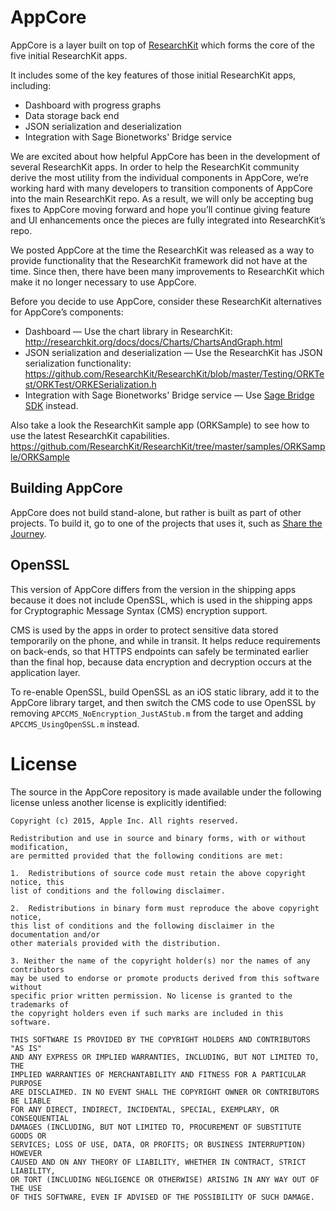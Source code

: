 AppCore
===================

AppCore is a layer built on top of [ResearchKit](https://github.com/researchkit/ResearchKit) which forms the core of
the five initial ResearchKit apps.

It includes some of the key features of those initial ResearchKit apps,
including:

* Dashboard with progress graphs
* Data storage back end
* JSON serialization and deserialization
* Integration with Sage Bionetworks' Bridge service

We are excited about how helpful AppCore has been in the development of several ResearchKit apps. In order to help the ResearchKit community derive the most utility from the individual components in AppCore, we’re working hard with many developers to transition components of AppCore into the main ResearchKit repo. As a result, we will only be accepting bug fixes to AppCore moving forward and hope you’ll continue giving feature and UI enhancements once the pieces are fully integrated into ResearchKit’s repo.

We posted AppCore at the time the ResearchKit was released as a way to provide functionality that the ResearchKit framework did not have at the time. Since then, there have been many improvements to ResearchKit which make it no longer necessary to use AppCore. 

Before you decide to use AppCore, consider these ResearchKit alternatives for AppCore’s components:
* Dashboard — Use the chart library in ResearchKit: http://researchkit.org/docs/docs/Charts/ChartsAndGraph.html
* JSON serialization and deserialization — Use the ResearchKit has JSON serialization functionality: https://github.com/ResearchKit/ResearchKit/blob/master/Testing/ORKTest/ORKTest/ORKESerialization.h
* Integration with Sage Bionetworks' Bridge service — Use [Sage Bridge SDK](https://github.com/Sage-Bionetworks/Bridge-iOS-SDK) instead.

Also take a look the ResearchKit sample app (ORKSample) to see how to use the latest ResearchKit capabilities. https://github.com/ResearchKit/ResearchKit/tree/master/samples/ORKSample/ORKSample

Building AppCore
----------------

AppCore does not build stand-alone, but rather is built as part of other
projects. To build it, go to one of the projects that uses it, such as
[Share the Journey](https://github.com/ResearchKit/ShareTheJourney).

OpenSSL
-------

This version of AppCore differs from the version in the shipping apps
because it does not include OpenSSL, which is used in the shipping apps
for Cryptographic Message Syntax (CMS) encryption support.

CMS is used by the apps in order to protect sensitive data stored
temporarily on the phone, and while in transit. It helps reduce
requirements on back-ends, so that HTTPS endpoints can safely be
terminated earlier than the final hop, because data encryption and
decryption occurs at the application layer.

To re-enable OpenSSL, build OpenSSL as an iOS static library, add it
to the AppCore library target, and then switch the CMS code to use
OpenSSL by removing `APCCMS_NoEncryption_JustAStub.m` from the target
and adding `APCCMS_UsingOpenSSL.m` instead.


License
=======

The source in the AppCore repository is made available under the
following license unless another license is explicitly identified:

```
Copyright (c) 2015, Apple Inc. All rights reserved.

Redistribution and use in source and binary forms, with or without modification,
are permitted provided that the following conditions are met:

1.  Redistributions of source code must retain the above copyright notice, this
list of conditions and the following disclaimer.

2.  Redistributions in binary form must reproduce the above copyright notice,
this list of conditions and the following disclaimer in the documentation and/or
other materials provided with the distribution.

3. Neither the name of the copyright holder(s) nor the names of any contributors
may be used to endorse or promote products derived from this software without
specific prior written permission. No license is granted to the trademarks of
the copyright holders even if such marks are included in this software.

THIS SOFTWARE IS PROVIDED BY THE COPYRIGHT HOLDERS AND CONTRIBUTORS "AS IS"
AND ANY EXPRESS OR IMPLIED WARRANTIES, INCLUDING, BUT NOT LIMITED TO, THE
IMPLIED WARRANTIES OF MERCHANTABILITY AND FITNESS FOR A PARTICULAR PURPOSE
ARE DISCLAIMED. IN NO EVENT SHALL THE COPYRIGHT OWNER OR CONTRIBUTORS BE LIABLE
FOR ANY DIRECT, INDIRECT, INCIDENTAL, SPECIAL, EXEMPLARY, OR CONSEQUENTIAL
DAMAGES (INCLUDING, BUT NOT LIMITED TO, PROCUREMENT OF SUBSTITUTE GOODS OR
SERVICES; LOSS OF USE, DATA, OR PROFITS; OR BUSINESS INTERRUPTION) HOWEVER
CAUSED AND ON ANY THEORY OF LIABILITY, WHETHER IN CONTRACT, STRICT LIABILITY,
OR TORT (INCLUDING NEGLIGENCE OR OTHERWISE) ARISING IN ANY WAY OUT OF THE USE
OF THIS SOFTWARE, EVEN IF ADVISED OF THE POSSIBILITY OF SUCH DAMAGE.
```
